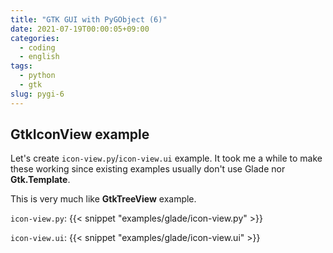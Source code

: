 ```yaml
---
title: "GTK GUI with PyGObject (6)"
date: 2021-07-19T00:00:05+09:00
categories:
  - coding
  - english
tags:
  - python
  - gtk
slug: pygi-6
---
```



## GtkIconView example

Let's create `icon-view.py`/`icon-view.ui` example.  It took me
a while to make these working since existing examples usually don't use Glade
nor __Gtk.Template__.

This is very much like  __GtkTreeView__ example.

`icon-view.py`:
{{< snippet "examples/glade/icon-view.py" >}}

`icon-view.ui`:
{{< snippet "examples/glade/icon-view.ui" >}}



<!-- vim: set sw=2 sts=2 ai si et tw=79 ft=markdown: -->
